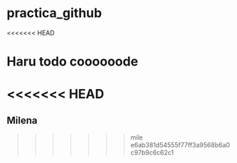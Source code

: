 # practica_github
<<<<<<< HEAD

Haru todo coooooode
=======
<<<<<<< HEAD
=======
Milena
------
>>>>>>> mile
>>>>>>> e6ab381d54555f77ff3a9568b6a0c97b9c6c62c1
